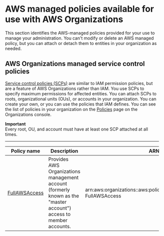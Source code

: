 # AWS managed policies available for use with AWS Organizations<a name="orgs_reference_available-policies"></a>

This section identifies the AWS\-managed policies provided for your use to manage your administration\. You can't modify or delete an AWS managed policy, but you can attach or detach them to entities in your organization as needed\.

## AWS Organizations managed service control policies<a name="ref-managed-policies"></a>

[Service control policies \(SCPs\)](orgs_manage_policies_scps.md) are similar to IAM permission policies, but are a feature of AWS Organizations rather than IAM\. You use SCPs to specify maximum permissions for affected entities\. You can attach SCPs to roots, organizational units \(OUs\), or accounts in your organization\. You can create your own, or you can use the policies that IAM defines\. You can see the list of policies in your organization on the [Policies](https://console.aws.amazon.com/organizations/?#/policies) page on the Organizations console\.

**Important**  
Every root, OU, and account must have at least one SCP attached at all times\.


****  

| Policy name | Description | ARN | 
| --- | --- | --- | 
| [FullAWSAccess](https://console.aws.amazon.com/organizations/?#/policies/p-FullAWSAccess) | Provides AWS Organizations management account \(formerly known as the "master account"\) access to member accounts\. | arn:aws:organizations::aws:policy/service\_control\_policy/p\-FullAWSAccess | 